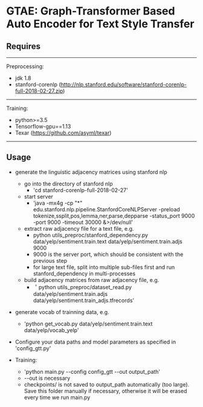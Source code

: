 # GTAE: Graph-Transformer Based Auto Encoder for Text Style Transfer

## Requires

------
Preprocessing:

+ jdk 1.8
+ stanford-corenlp (<http://nlp.stanford.edu/software/stanford-corenlp-full-2018-02-27.zip>)

------
Training:

+ python>=3.5
+ Tensorflow-gpu==1.13
+ Texar (<https://github.com/asyml/texar>)

------

## Usage

+ generate the linguistic adjacency matrices using stanford nlp
  + go into the directory of stanford nlp
    + 'cd stanford-corenlp-full-2018-02-27'
  + start server
    + 'java -mx4g -cp "*" edu.stanford.nlp.pipeline.StanfordCoreNLPServer -preload tokenize,ssplit,pos,lemma,ner,parse,depparse -status_port 9000 -port 9000 -timeout 30000 &>/dev/null'
  + extract raw adjacency file for a text file, e.g.
    + python utils_preproc/stanford_dependency.py data/yelp/sentiment.train.text data/yelp/sentiment.train.adjs 9000
    + 9000 is the server port, which should be consistent with the previous step
    + for large text file, split into multiple sub-files first and run stanford_dependency in multi-processes
  + build adjacency matrices from raw adjacency file, e.g.
    + ＇python utils_preproc/dataset_read.py data/yelp/sentiment.train.adjs data/yelp/sentiment.train_adjs.tfrecords'

+ generate vocab of trainning data, e.g.
  + 'python get_vocab.py data/yelp/sentiment.train.text data/yelp/vocab_yelp'

+ Configure your data paths and model parameters as specified in 'config_gtt.py'

+ Training:
  + 'python main.py --config config_gtt --out output_path'
  + --out is necessary
  + checkpoints/ is not saved to output_path automatically (too large). Save this folder manually if necessary, otherwise it will be erased every time we run main.py

